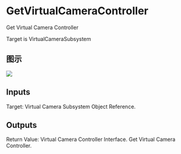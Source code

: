 # GetVirtualCameraController

Get Virtual Camera Controller

Target is VirtualCameraSubsystem

## 图示

![]($-20221218-21283810.png)

## Inputs

Target: Virtual Camera Subsystem Object Reference.  

## Outputs

Return Value: Virtual Camera Controller Interface. Get Virtual Camera Controller.

